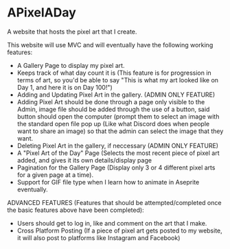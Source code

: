 # APixelADay
A website that hosts the pixel art that I create.

This website will use MVC and will eventually have the following working features:
- A Gallery Page to display my pixel art.
- Keeps track of what day count it is (This feature is for progression in terms of art, so you'd be able to say "This is what my art looked like on Day 1, and here it is on Day 100!")
- Adding and Updating Pixel Art in the gallery. (ADMIN ONLY FEATURE)
- Adding Pixel Art should be done through a page only visible to the Admin, image file should be added through the use of a button, said button should
open the computer (prompt them to select an image with the standard open file pop up (Like what Discord does when people want to share an image) so that the admin can select the image that they want.
- Deleting Pixel Art in the gallery, if neccessary (ADMIN ONLY FEATURE)
- A "Pixel Art of the Day" Page (Selects the most recent piece of pixel art added, and gives it its own details/display page
- Pagination for the Gallery Page (Display only 3 or 4 different pixel arts for a given page at a time).
- Support for GIF file type when I learn how to animate in Aseprite eventually.

ADVANCED FEATURES (Features that should be attempted/completed once the basic features above have been completed):
- Users should get to log in, like and comment on the art that I make.
- Cross Platform Posting (If a piece of  pixel art gets posted to my website, it will also post to platforms like Instagram and Facebook)

